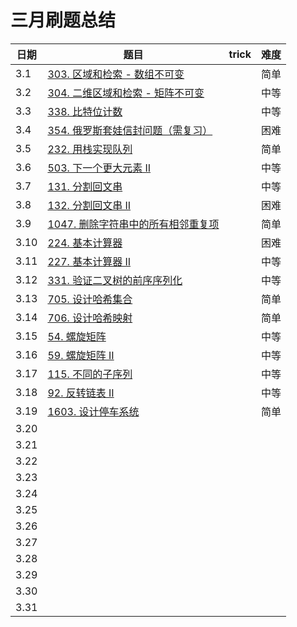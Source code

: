

# 三月刷题总结

| 日期 | 题目                                                         | trick | 难度 |
| ---- | ------------------------------------------------------------ | ----- | ---- |
| 3.1  | [303. 区域和检索 - 数组不可变](https://leetcode-cn.com/problems/range-sum-query-immutable/) |       | 简单 |
| 3.2  | [304. 二维区域和检索 - 矩阵不可变](https://leetcode-cn.com/problems/range-sum-query-2d-immutable/) |       | 中等 |
| 3.3  | [338. 比特位计数](https://leetcode-cn.com/problems/counting-bits/) |       | 中等 |
| 3.4  | [354. 俄罗斯套娃信封问题（需复习）](https://leetcode-cn.com/problems/russian-doll-envelopes/) |       | 困难 |
| 3.5  | [232. 用栈实现队列](https://leetcode-cn.com/problems/implement-queue-using-stacks/) |       | 简单 |
| 3.6  | [503. 下一个更大元素 II](https://leetcode-cn.com/problems/next-greater-element-ii/) |       | 中等 |
| 3.7  | [131. 分割回文串](https://leetcode-cn.com/problems/palindrome-partitioning/) |       | 中等 |
| 3.8  | [132. 分割回文串 II](https://leetcode-cn.com/problems/palindrome-partitioning-ii/) |       | 困难 |
| 3.9  | [1047. 删除字符串中的所有相邻重复项](https://leetcode-cn.com/problems/remove-all-adjacent-duplicates-in-string/) |       | 简单 |
| 3.10 | [224. 基本计算器](https://leetcode-cn.com/problems/basic-calculator/) |       | 困难 |
| 3.11 | [227. 基本计算器 II](https://leetcode-cn.com/problems/basic-calculator-ii/) |       | 中等 |
| 3.12 | [331. 验证二叉树的前序序列化](https://leetcode-cn.com/problems/verify-preorder-serialization-of-a-binary-tree/) |       | 中等 |
| 3.13 | [705. 设计哈希集合](https://leetcode-cn.com/problems/design-hashset/) |       | 简单 |
| 3.14 | [706. 设计哈希映射](https://leetcode-cn.com/problems/design-hashmap/) |       | 简单 |
| 3.15 | [54. 螺旋矩阵](https://leetcode-cn.com/problems/spiral-matrix/) |       | 中等 |
| 3.16 | [59. 螺旋矩阵 II](https://leetcode-cn.com/problems/spiral-matrix-ii/) |       | 中等 |
| 3.17 | [115. 不同的子序列](https://leetcode-cn.com/problems/distinct-subsequences/) |       | 中等 |
| 3.18 | [92. 反转链表 II](https://leetcode-cn.com/problems/reverse-linked-list-ii/) |       | 中等 |
| 3.19 | [1603. 设计停车系统](https://leetcode-cn.com/problems/design-parking-system/) |       | 简单 |
| 3.20 |                                                              |       |      |
| 3.21 |                                                              |       |      |
| 3.22 |                                                              |       |      |
| 3.23 |                                                              |       |      |
| 3.24 |                                                              |       |      |
| 3.25 |                                                              |       |      |
| 3.26 |                                                              |       |      |
| 3.27 |                                                              |       |      |
| 3.28 |                                                              |       |      |
| 3.29 |                                                              |       |      |
| 3.30 |                                                              |       |      |
| 3.31 |                                                              |       |      |


